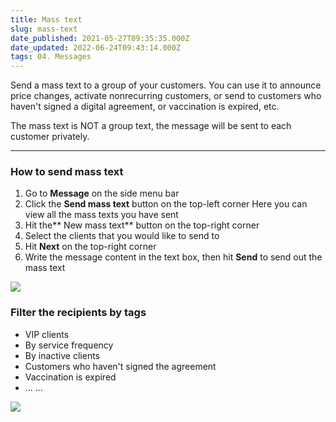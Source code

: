 ```yaml
---
title: Mass text
slug: mass-text
date_published: 2021-05-27T09:35:35.000Z
date_updated: 2022-06-24T09:43:14.000Z
tags: 04. Messages
---
```


Send a mass text to a group of your customers. You can use it to announce price changes, activate nonrecurring customers, or send to customers who haven't signed a digital agreement, or vaccination is expired, etc. 

The mass text is NOT a group text, the message will be sent to each customer privately. 

---

### How to send mass text

1. Go to **Message** on the side menu bar
2. Click the **Send mass text** button on the top-left corner
Here you can view all the mass texts you have sent
3. Hit the** New mass text** button on the top-right corner
4. Select the clients that you would like to send to
5. Hit **Next** on the top-right corner
6. Write the message content in the text box, then hit **Send** to send out the mass text

![](__GHOST_URL__/content/images/2021/06/Send_mass_text.gif)
### Filter the recipients by tags

- VIP clients 
- By service frequency 
- By inactive clients 
- Customers who haven't signed the agreement
- Vaccination is expired
- ... ...

![](__GHOST_URL__/content/images/2021/09/CleanShot-2021-09-12-at-11.10.47.gif)

